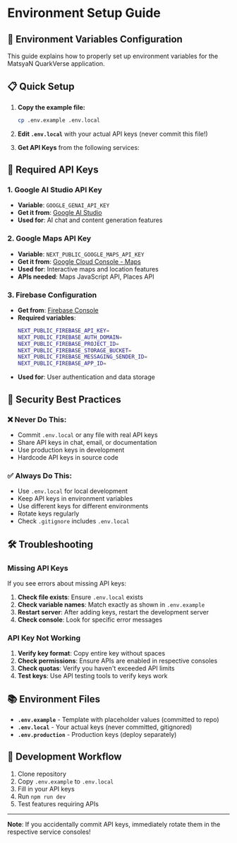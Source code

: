 # Environment Setup Guide

## 🔐 Environment Variables Configuration

This guide explains how to properly set up environment variables for the MatsyaN QuarkVerse application.

## 📋 Quick Setup

1. **Copy the example file:**
   ```bash
   cp .env.example .env.local
   ```

2. **Edit `.env.local`** with your actual API keys (never commit this file!)

3. **Get API Keys** from the following services:

## 🔑 Required API Keys

### 1. Google AI Studio API Key
- **Variable**: `GOOGLE_GENAI_API_KEY`
- **Get it from**: [Google AI Studio](https://aistudio.google.com/app/apikey)
- **Used for**: AI chat and content generation features

### 2. Google Maps API Key  
- **Variable**: `NEXT_PUBLIC_GOOGLE_MAPS_API_KEY`
- **Get it from**: [Google Cloud Console - Maps](https://console.cloud.google.com/google/maps-apis)
- **Used for**: Interactive maps and location features
- **APIs needed**: Maps JavaScript API, Places API

### 3. Firebase Configuration
- **Get from**: [Firebase Console](https://console.firebase.google.com/)
- **Required variables**:
  ```bash
  NEXT_PUBLIC_FIREBASE_API_KEY=
  NEXT_PUBLIC_FIREBASE_AUTH_DOMAIN=
  NEXT_PUBLIC_FIREBASE_PROJECT_ID=
  NEXT_PUBLIC_FIREBASE_STORAGE_BUCKET=
  NEXT_PUBLIC_FIREBASE_MESSAGING_SENDER_ID=
  NEXT_PUBLIC_FIREBASE_APP_ID=
  ```
- **Used for**: User authentication and data storage

## 🚫 Security Best Practices

### ❌ Never Do This:
- Commit `.env.local` or any file with real API keys
- Share API keys in chat, email, or documentation
- Use production keys in development
- Hardcode API keys in source code

### ✅ Always Do This:
- Use `.env.local` for local development
- Keep API keys in environment variables
- Use different keys for different environments
- Rotate keys regularly
- Check `.gitignore` includes `.env.local`

## 🛠️ Troubleshooting

### Missing API Keys
If you see errors about missing API keys:

1. **Check file exists**: Ensure `.env.local` exists
2. **Check variable names**: Match exactly as shown in `.env.example`
3. **Restart server**: After adding keys, restart the development server
4. **Check console**: Look for specific error messages

### API Key Not Working
1. **Verify key format**: Copy entire key without spaces
2. **Check permissions**: Ensure APIs are enabled in respective consoles
3. **Check quotas**: Verify you haven't exceeded API limits
4. **Test keys**: Use API testing tools to verify keys work

## 📚 Environment Files

- **`.env.example`** - Template with placeholder values (committed to repo)
- **`.env.local`** - Your actual keys (never committed, gitignored)
- **`.env.production`** - Production keys (deploy separately)

## 🔄 Development Workflow

1. Clone repository
2. Copy `.env.example` to `.env.local`
3. Fill in your API keys
4. Run `npm run dev`
5. Test features requiring APIs

---

**Note**: If you accidentally commit API keys, immediately rotate them in the respective service consoles!
